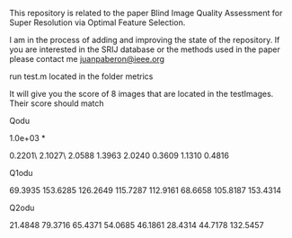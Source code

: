 This repository is related to the paper Blind Image Quality Assessment for Super Resolution via Optimal Feature Selection.

I am in the process of adding and improving the state of the repository. If you are interested in the SRIJ database or the methods used in the paper please contact me
juanpaberon@ieee.org


run test.m located in the folder metrics

It will give you the score of 8 images that are located in the testImages. Their score should match

Qodu

1.0e+03 *

0.2201\\
2.1027\\
2.0588
1.3963
2.0240
0.3609
1.1310
0.4816


Q1odu

69.3935
153.6285
126.2649
115.7287
112.9161
68.6658
105.8187
153.4314


Q2odu

21.4848
79.3716
65.4371
54.0685
46.1861
28.4314
44.7178
132.5457
